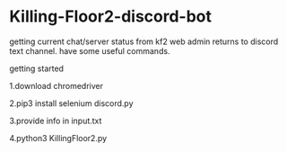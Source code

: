 # Killing-Floor2-discord-bot
getting current chat/server status from kf2 web admin returns to discord text channel. have some useful commands.

getting started 

1.download chromedriver

2.pip3 install selenium discord.py

3.provide info in input.txt

4.python3 KillingFloor2.py

